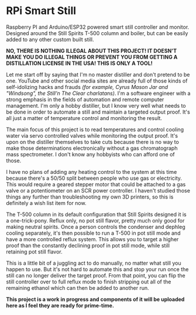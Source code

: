 # RPi Smart Still
Raspberry PI and Arduino/ESP32 powered smart still controller and monitor. Designed around the Still Spirits T-500 column and boiler, but can be easily added to any other custom built still.

**NO, THERE IS NOTHING ILLEGAL ABOUT THIS PROJECT! IT DOESN'T MAKE YOU DO ILLEGAL THINGS OR PREVENT YOU FROM GETTING A DISTILLATION LICENSE IN THE USA! THIS IS ONLY A TOOL!**

Let me start off by saying that I'm no master distiller and don't pretend to be one. YouTube and other social media sites are already full of those kinds of self-idolizing hacks and frauds *(for example, Cyrus Mason Jar and "Windsong", the Still'n The Clear charlatans)*. I'm a software engineer with a strong emphasis in the fields of automation and remote computer management. I'm only a hobby distiller, but I know very well what needs to be done in order to automate a still and maintain a targeted output proof. It's all just a matter of temperature control and monitoring the result.

The main focus of this project is to read temperatures and control cooling water via servo controlled valves while monitoring the output proof. It's upon on the distiller themselves to take cuts because there is no way to make those determinations electronically without a gas chromatograph mass spectrometer. I don't know any hobbyists who can afford one of those.

I have no plans of adding any heating control to the system at this time because there's a 50/50 split between people who use gas or electricity. This would require a geared stepper motor that could be attached to a gas valve or a potentiometer on an SCR power controller. I haven't studied those things any further than troubleshooting my own 3D printers, so this is definitely a wish list item for now.

The T-500 column in its default configuration that Still Spirits designed it is a one-trick-pony. Reflux only, no pot still flavor, pretty much only good for making neutral spirits. Once a person controls the condenser and dephleg cooling separately, it's then possible to run a T-500 in pot still mode and have a more controlled reflux system. This allows you to target a higher proof than the constantly declining proof in pot still mode, while still retaining pot still flavor.

This is a little bit of a juggling act to do manually, no matter what still you happen to use. But it's not hard to automate this and stop your run once the still can no longer deliver the target proof. From that point, you can flip the still controller over to full reflux mode to finish stripping out all of the remaining ethanol which can then be added to another run.

**This project is a work in progress and components of it will be uploaded here as I feel they are ready for prime-time.**
